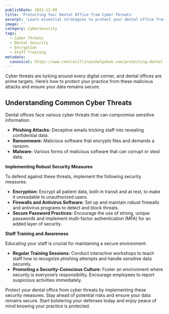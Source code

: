```yaml
---
publishDate: 2022-12-09
title: 'Protecting Your Dental Office from Cyber Threats'
excerpt: 'Learn essential strategies to protect your dental office from cyber threats, including encryption, firewalls, and staff training.'
image: ''
category: Cybersecurity
tags:
  - Cyber Threats
  - Dental Security
  - Encryption
  - Staff Training
metadata:
  canonical: https://www.centralillinoishelpdesk.com/protecting-dental-office-from-cyber-threats
---
```


Cyber threats are lurking around every digital corner, and dental offices are prime targets. Here’s how to protect your practice from these malicious attacks and ensure your data remains secure.

## Understanding Common Cyber Threats

Dental offices face various cyber threats that can compromise sensitive information:

- **Phishing Attacks:** Deceptive emails tricking staff into revealing confidential data.
- **Ransomware:** Malicious software that encrypts files and demands a ransom.
- **Malware:** Various forms of malicious software that can corrupt or steal data.

**Implementing Robust Security Measures**

To defend against these threats, implement the following security measures:

- **Encryption:** Encrypt all patient data, both in transit and at rest, to make it unreadable to unauthorized users.
- **Firewalls and Antivirus Software:** Set up and maintain robust firewalls and antivirus programs to detect and block threats.
- **Secure Password Practices:** Encourage the use of strong, unique passwords and implement multi-factor authentication (MFA) for an added layer of security.

**Staff Training and Awareness**

Educating your staff is crucial for maintaining a secure environment:

- **Regular Training Sessions:** Conduct interactive workshops to teach staff how to recognize phishing attempts and handle sensitive data securely.
- **Promoting a Security-Conscious Culture:** Foster an environment where security is everyone’s responsibility. Encourage employees to report suspicious activities immediately.

Protect your dental office from cyber threats by implementing these security measures. Stay ahead of potential risks and ensure your data remains secure. Start bolstering your defenses today and enjoy peace of mind knowing your practice is protected.
